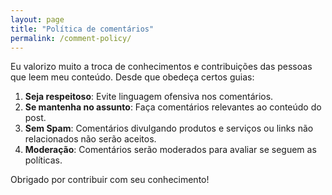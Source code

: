 ```yaml
---
layout: page
title: "Política de comentários"
permalink: /comment-policy/
---
```


Eu valorizo muito a troca de conhecimentos e contribuições das pessoas que leem meu conteúdo. Desde que obedeça certos guias:

1. **Seja respeitoso**: Evite linguagem ofensiva nos comentários.
2. **Se mantenha no assunto**: Faça comentários relevantes ao conteúdo do post.
3. **Sem Spam**: Comentários divulgando produtos e serviços ou links não relacionados não serão aceitos.
4. **Moderação**: Comentários serão moderados para avaliar se seguem as políticas.

Obrigado por contribuir com seu conhecimento!
